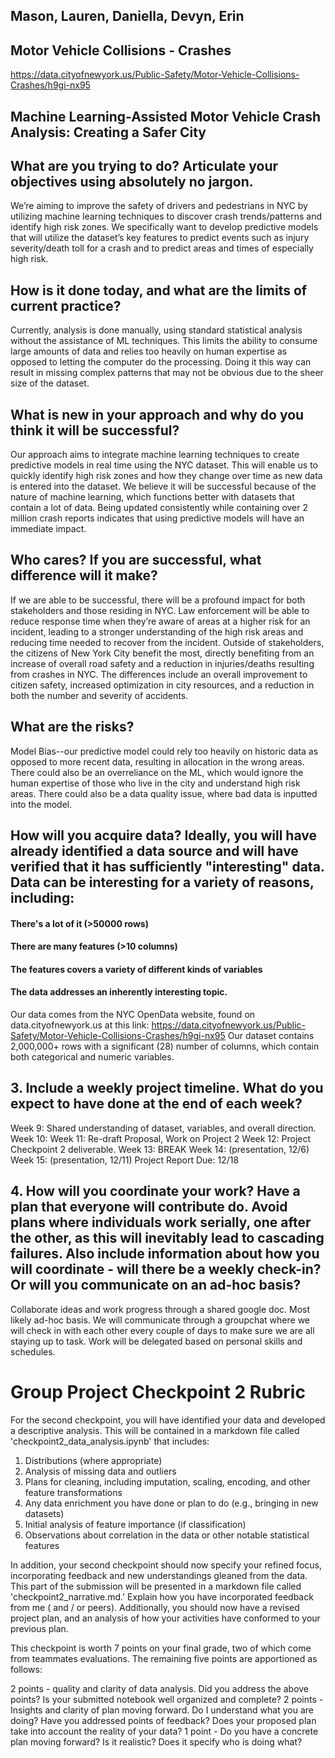 ## Mason, Lauren, Daniella, Devyn, Erin

## Motor Vehicle Collisions - Crashes
https://data.cityofnewyork.us/Public-Safety/Motor-Vehicle-Collisions-Crashes/h9gi-nx95

## Machine Learning-Assisted Motor Vehicle Crash Analysis: Creating a Safer City

## What are you trying to do? Articulate your objectives using absolutely no jargon.
We’re aiming to improve the safety of drivers and pedestrians in NYC by utilizing machine learning techniques to discover crash trends/patterns and identify high risk zones. We specifically want to develop predictive models that will utilize the dataset’s key features to predict events such as injury severity/death toll for a crash and to predict areas and times of especially high risk.

## How is it done today, and what are the limits of current practice?
Currently, analysis is done manually, using standard statistical analysis without the assistance of ML techniques. This limits the ability to consume large amounts of data and relies too heavily on human expertise as opposed to letting the computer do the processing. Doing it this way can result in missing complex patterns that may not be obvious due to the sheer size of the dataset.

## What is new in your approach and why do you think it will be successful?
Our approach aims to integrate machine learning techniques to create predictive models in real time using the NYC dataset. This will enable us to quickly identify high risk zones and how they change over time as new data is entered into the dataset. We believe it will be successful because of the nature of machine learning, which functions better with datasets that contain a lot of data. Being updated consistently while containing over 2 million crash reports indicates that using predictive models will have an immediate impact.

## Who cares? If you are successful, what difference will it make?
If we are able to be successful, there will be a profound impact for both stakeholders and those residing in NYC. Law enforcement will be able to reduce response time when they’re aware of areas at a higher risk for an incident, leading to a stronger understanding of the high risk areas and reducing time needed to recover from the incident. Outside of stakeholders, the citizens of New York City benefit the most, directly benefiting from an increase of overall road safety and a reduction in injuries/deaths resulting from crashes in NYC. The differences include an overall improvement to citizen safety, increased optimization in city resources, and a reduction in both the number and severity of accidents. 

## What are the risks?
Model Bias--our predictive model could rely too heavily on historic data as opposed to more recent data, resulting in allocation in the wrong areas. There could also be an overreliance on the ML, which would ignore the human expertise of those who live in the city and understand high risk areas. There could also be a data quality issue, where bad data is inputted into the model.
## How will you acquire data? Ideally, you will have already identified a data source and will have verified that it has sufficiently "interesting" data. Data can be interesting for a variety of reasons, including:
#### There's a lot of it (>50000 rows)
#### There are many features (>10 columns)
#### The features covers a variety of different kinds of variables
#### The data addresses an inherently interesting topic.

Our data comes from the NYC OpenData website, found on data.cityofnewyork.us at this link: https://data.cityofnewyork.us/Public-Safety/Motor-Vehicle-Collisions-Crashes/h9gi-nx95
Our dataset contains 2,000,000+ rows with a significant (28) number of columns, which contain both categorical and numeric variables.

## 3. Include a weekly project timeline. What do you expect to have done at the end of each week? 

Week 9: Shared understanding of dataset, variables, and overall direction.
Week 10: 
Week 11: Re-draft Proposal, Work on Project 2
Week 12: Project Checkpoint 2 deliverable. 
Week 13: BREAK
Week 14: (presentation, 12/6)
Week 15: (presentation, 12/11)
Project Report Due: 12/18

## 4. How will you coordinate your work? Have a plan that everyone will contribute do. Avoid plans where individuals work serially, one after the other, as this will inevitably lead to cascading failures. Also include information about how you will coordinate - will there be a weekly check-in? Or will you communicate on an ad-hoc basis?

Collaborate ideas and work progress through a shared google doc. Most likely ad-hoc basis. We will communicate through a groupchat where we will check in with each other every couple of days to make sure we are all staying up to task. Work will be delegated based on personal skills and schedules. 

# Group Project Checkpoint 2 Rubric

For the second checkpoint, you will have identified your data and developed a descriptive analysis. This will be contained in a markdown file called 'checkpoint2_data_analysis.ipynb' that includes:


1.	Distributions (where appropriate)
2.	Analysis of missing data and outliers
3.	Plans for cleaning, including imputation, scaling, encoding, and other feature transformations
4.	Any data enrichment you have done or plan to do (e.g., bringing in new datasets)
5.	Initial analysis of feature importance (if classification)
6.	Observations about correlation in the data or other notable statistical features

In addition, your second checkpoint should now specify your refined focus, incorporating feedback and new understandings gleaned from the data. This part of the submission will be presented in a markdown file called 'checkpoint2_narrative.md.' Explain how you have incorporated feedback from me ( and / or peers). Additionally, you should now have a revised project plan, and an analysis of how your activities have conformed to your previous plan.

This checkpoint is worth 7 points on your final grade, two of which come from teammates evaluations. The remaining five points are apportioned as follows:

2 points - quality and clarity of data analysis. Did you address the above points? Is your submitted notebook well organized and complete?
2 points - Insights and clarity of plan moving forward. Do I understand what you are doing? Have you addressed points of feedback? Does your proposed plan take into account the reality of your data?
1 point - Do you have a concrete plan moving forward? Is it realistic? Does it specify who is doing what?
